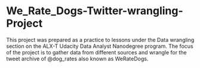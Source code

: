 # We_Rate_Dogs-Twitter-wrangling-Project
This project was prepared as a practice to lessons under the Data wrangling section on the ALX-T Udacity Data Analyst Nanodegree program.  The focus of the project is to gather data from different sources and wrangle for the tweet archive of @dog_rates also known as WeRateDogs.
